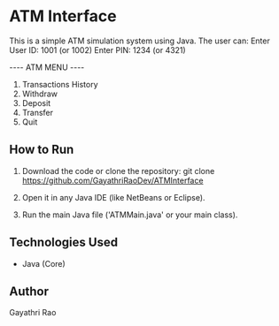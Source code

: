 # ATM Interface

This is a simple ATM simulation system using Java. The user can:
Enter User ID: 1001 (or 1002)
Enter PIN: 1234 (or 4321)

---- ATM MENU ----
1) Transactions History
2) Withdraw
3) Deposit
4) Transfer
5) Quit

## How to Run
1. Download the code or clone the repository:
git clone https://github.com/GayathriRaoDev/ATMInterface

2. Open it in any Java IDE (like NetBeans or Eclipse).
3. Run the main Java file ('ATMMain.java' or your main class).

## Technologies Used
- Java (Core)

## Author
Gayathri Rao
